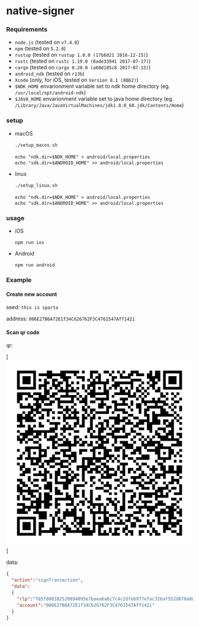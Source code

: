 # native-signer

### Requirements

- `node.js` (tested on `v7.4.0`)
- `npm` (tested on `5.2.0`)
- `rustup` (tested on `rustup 1.0.0 (17b6d21 2016-12-15)`)
- `rustc` (tested on `rustc 1.19.0 (0ade33941 2017-07-17)`)
- `cargo` (tested on `cargo 0.20.0 (a60d185c8 2017-07-13)`)
- `android_ndk` (tested on `r13b`)
- `Xcode` (only, for iOS, tested on `Version 8.1 (8B62)`)
- `$NDK_HOME` envarionment variable set to ndk home directory (eg. `/usr/local/opt/android-ndk`)
- `$JAVA_HOME` envarionment variable set to java home directory (eg. `/Library/Java/JavaVirtualMachines/jdk1.8.0_60.jdk/Contents/Home`)

### setup

- macOS

    ```
    ./setup_macos.sh

    echo "ndk.dir=$NDK_HOME" > android/local.properties
    echo "sdk.dir=$ANDROID_HOME" >> android/local.properties
    ```

- linux

    ```
    ./setup_linux.sh

    echo "ndk.dir=$NDK_HOME" > android/local.properties
    echo "sdk.dir=$ANDROID_HOME" >> android/local.properties
    ```

### usage

- iOS

    ```
    npm run ios
    ```

- Android

    ```
    npm run android
    ```

### Example

#### Create new account

seed: `this is sparta`

address: `006E27B6A72E1f34C626762F3C4761547Aff1421`

#### Scan qr code


qr:

[![qr][tx_qr]]

data:

```json
{
  "action":"signTransaction",
  "data":
  {
    "rlp":"f85f800182520894095e7baea6a6c7c4c2dfeb977efac326af552d870a801ba048b55bfa915ac795c431978d8a6a992b628d557da5ff759b307d495a36649353a0efffd310ac743f371de3b9f7f9cb56c0b28ad43601b4ab949f53faa07bd2c804",
    "account":"006E27B6A72E1f34C626762F3C4761547Aff1421"
  }
}
```

[tx_qr]: ./docs/tx_qr.png

